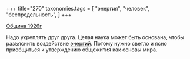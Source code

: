 +++
title="270"
taxonomies.tags = [
 "энергия",
 "человек",
 "беспредельность",
]
+++

[Община 1926г](/agni/1926)

Надо укреплять друг друга. Целая наука может быть основана, чтобы разъяснить воздействие [энергий](/tags/беспредельность). Потому нужно светло и ясно приобщиться к утверждению общежития как основы мира.   

